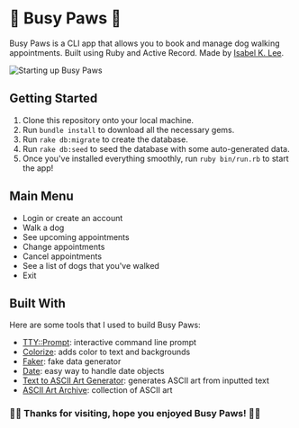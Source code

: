 🐾 Busy Paws 🐾
========================

Busy Paws is a CLI app that allows you to book and manage dog walking appointments. Built using Ruby and Active Record. Made by [Isabel K. Lee](https://www.kleetime.com).

![Starting up Busy Paws](https://media.giphy.com/media/Xft5VkLjRx50bLJYe7/giphy.gif)

## Getting Started

1. Clone this repository onto your local machine.
2. Run `bundle install` to download all the necessary gems.
3. Run `rake db:migrate` to create the database.
4. Run `rake db:seed` to seed the database with some auto-generated data.
5. Once you've installed everything smoothly, run `ruby bin/run.rb` to start the app!

## Main Menu

* Login or create an account
* Walk a dog
* See upcoming appointments
* Change appointments
* Cancel appointments
* See a list of dogs that you've walked
* Exit

## Built With

Here are some tools that I used to build Busy Paws:

* [TTY::Prompt](https://github.com/piotrmurach/tty-prompt): interactive command line prompt
* [Colorize](https://github.com/fazibear/colorize): adds color to text and backgrounds
* [Faker](https://github.com/faker-ruby/faker): fake data generator
* [Date](https://github.com/ruby/date): easy way to handle date objects
* [Text to ASCII Art Generator](http://patorjk.com/software/taag/#p=display&f=Graffiti&t=Type%20Something%20): generates ASCII art from inputted text
* [ASCII Art Archive](https://www.asciiart.eu/): collection of ASCII art

### 🐾🐶 Thanks for visiting, hope you enjoyed Busy Paws! 🐶🐾
